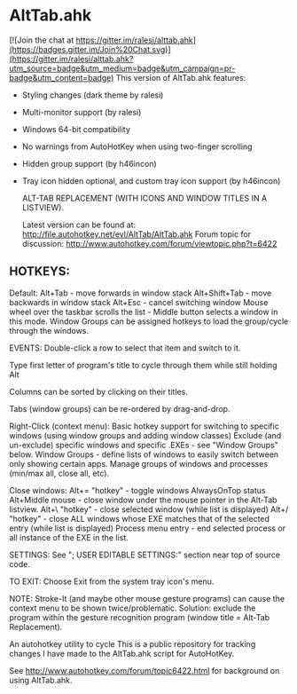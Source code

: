 

AltTab.ahk
==========

[![Join the chat at https://gitter.im/ralesi/alttab.ahk](https://badges.gitter.im/Join%20Chat.svg)](https://gitter.im/ralesi/alttab.ahk?utm_source=badge&utm_medium=badge&utm_campaign=pr-badge&utm_content=badge)
This version of AltTab.ahk features:

* Styling changes (dark theme by ralesi)
* Multi-monitor support (by ralesi)
* Windows 64-bit compatibility
* No warnings from AutoHotKey when using two-finger scrolling
* Hidden group support (by h46incon)
* Tray icon hidden optional, and custom tray icon support (by h46incon)


  ALT-TAB REPLACEMENT (WITH ICONS AND WINDOW TITLES IN A LISTVIEW).

  Latest version can be found at: http://file.autohotkey.net/evl/AltTab/AltTab.ahk
  Forum topic for discussion: http://www.autohotkey.com/forum/viewtopic.php?t=6422

HOTKEYS:
--------

Default:    Alt+Tab - move forwards in window stack
Alt+Shift+Tab - move backwards in window stack
Alt+Esc - cancel switching window
Mouse wheel over the taskbar scrolls the list - Middle button selects a window in this mode.
Window Groups can be assigned hotkeys to load the group/cycle through the windows.

EVENTS:
  Double-click a row to select that item and switch to it.

  Type first letter of program's title to cycle through them while still holding Alt

  Columns can be sorted by clicking on their titles.

  Tabs (window groups) can be re-ordered by drag-and-drop.

  Right-Click (context menu):
  Basic hotkey support for switching to specific windows (using window groups and adding window classes)
  Exclude (and un-exclude) specific windows and specific .EXEs - see "Window Groups" below.
  Window Groups - define lists of windows to easily switch between only showing certain apps.
  Manage groups of windows and processes (min/max all, close all, etc).

  Close windows:
  Alt+= "hotkey"  - toggle windows AlwaysOnTop status
  Alt+Middle mouse - close window under the mouse pointer in the Alt-Tab listview.
  Alt+\ "hotkey"  - close selected window (while list is displayed)
  Alt+/ "hotkey"  - close ALL windows whose EXE matches that of the selected entry (while list is displayed)
  Process menu entry - end selected process or all instance of the EXE in the list.

SETTINGS:
  See "; USER EDITABLE SETTINGS:" section near top of source code.

  TO EXIT:
  Choose Exit from the system tray icon's menu.

NOTE: Stroke-It (and maybe other mouse gesture programs) can cause the context menu to be shown twice/problematic.
Solution: exclude the program within the gesture recognition program (window title = Alt-Tab Replacement).

An autohotkey utility to cycle
This is a public repository for tracking changes I have made to the AltTab.ahk script for AutoHotKey.

See http://www.autohotkey.com/forum/topic6422.html for background on using AltTab.ahk.

